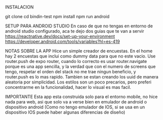 INSTALACION

git clone <repo-url>
cd bindin-test
npm install
npm run android

SETUP PARA ANDROID STUDIO
En caso de que no tengas en entorno de android studio configurado, aca te dejo dos guias que te van a servir
https://reactnative.dev/docs/set-up-your-environment
https://developer.android.com/tools/variables?hl=es-419

NOTAS SOBRE LA APP 
Hice un simple creador de encuestas.
En el home hay 2 encuestas que inclui como dummy data para que no este vacio.
Use router.push de expo router, cuando lo correcto es usar router.navigate porque es una app sencilla, y la verdad que con el numero de screens que tengo, respetar el orden del stack no me trae ningun beneficio, y router.push es lo mas rapido.
Tambien se estan creando los uuid de manera aleatoria por simplicidad.
Los estilos son un poco precarios, pero preferi concentrarme en la funcionalidad, hacer lo visual es mas facil.

IMPORTANTE
Esta app esta construida solo para el entorno mobile, no hice nada para web, asi que solo va a verse bien en emulador de android o dispositivo android (Como no tengo emulador de IOS, si se usa en un dispositivo IOS puede haber algunas diferencias de diseño)